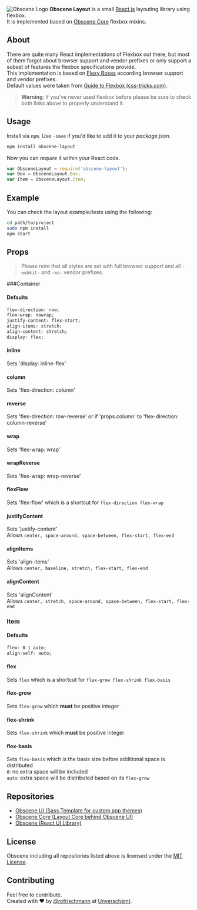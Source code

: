 ![Obscene Logo](https://raw.githubusercontent.com/unverschaemt/Obscene-UI/gh-pages/res/obscene.png)
**Obscene Layout** is a small [React.js](https://facebook.github.io/react/) layouting library using flexbox.   
It is implemented based on [Obscene Core](https://github.com/unverschaemt/Obscene-Core) flexbox mixins.

## About
There are quite many React implementations of Flexbox out there, but most of them forgot about browser support and vendor prefixes or only support a subset of features the flexbox specifications provide.   
This implementation is based on [Flexy Boxes](http://the-echoplex.net/flexyboxes/) according browser support and vendor prefixes.   
Default values were taken from [Guide to Flexbox  (css-tricks.com)](https://css-tricks.com/snippets/css/a-guide-to-flexbox/).

> **Warning**: If you've never used flexbox before please be sure to check both links above to properly understand it.

## Usage
Install via `npm`. Use `-save` if you'd like to add it to your *package.json*.   
```sh
npm install obscene-layout
```
    
  
Now you can *require* it within your React code.
```javascript
var ObsceneLayout = require('obscene-layout');
var Box = ObsceneLayout.Box;
var Item = ObsceneLayout.Item;
```
## Example
You can check the layout example/tests using the following:
```sh
cd path/to/project
sudo npm install
npm start
```

## Props
> Please note that all styles are set with full browser support and all `-webkit-` and `-ms-` vendor prefixes.

###Container
#### Defaults
```css
flex-direction: row;
flex-wrap: nowrap;
justify-content: flex-start;
align-items: stretch;
align-content: stretch;
display: flex;
```
#### inline
Sets 'display: inline-flex'

#### column
Sets 'flex-direction: column'    

#### reverse
Sets 'flex-direction: row-reverse' or if 'props.column' to 'flex-direction: column-reverse'

#### wrap
Sets 'flex-wrap: wrap'

#### wrapReverse
Sets 'flex-wrap: wrap-reverse'

#### flexFlow
Sets 'flex-flow' which is a shortcut for `flex-direction flex-wrap`

#### justifyContent
Sets 'justify-content'   
Allows `center, space-around, space-between, flex-start, flex-end`

#### alignItems
Sets 'align-items'    
Allows `center, baseline, stretch, flex-start, flex-end`

#### alignContent
Sets 'alignContent'     
Allows `center, stretch, space-around, space-between, flex-start, flex-end`
    
    
    
### Item
#### Defaults
```css
flex: 0 1 auto;
align-self: auto;
```

#### flex 
Sets `flex` which is a shortcut for `flex-grow flex-shrink flex-basis`

#### flex-grow
Sets `flex-grow` which **must** be positive integer

#### flex-shrink
Sets `flex-shrink` which **must** be positive integer

#### flex-basis
Sets `flex-basis` which is the basis size before additional space is distributed    
`0`: no extra space will be included   
`auto`: extra space will be distributed based on its `flex-grow`

## Repositories
* [Obscene UI (Sass Template for custom app themes)](http://unverschaemt.github.io/Obscene-UI)
* [Obscene Core (Layout Core behind Obscene UI)](https://github.com/unverschaemt/Obscene-Core)
* [Obscene (React UI Library)](https://github.com/unverschaemt/Obscene)

## License
Obscene including all repositories listed above is licensed under the [MIT License](http://opensource.org/licenses/MIT).

## Contributing
Feel free to contribute.   
Created with &hearts; by [@rofrischmann](http://rofrischmann.de) at [Unverschämt](http://unverschaemt.net).
